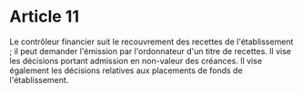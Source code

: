 # Article 11

Le contrôleur financier suit le recouvrement des recettes de l'établissement ; il peut demander l'émission par l'ordonnateur d'un titre de recettes. Il vise les décisions portant admission en non-valeur des créances. Il vise également les décisions relatives aux placements de fonds de l'établissement.
